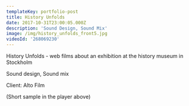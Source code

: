 ```yaml
---
templateKey: portfolio-post
title: History Unfolds
date: 2017-10-31T23:00:05.000Z
description: 'Sound Design, Sound Mix'
image: /img/history_unfolds_front5.jpg
videoId: '268069230'
---
```

History Unfolds - web films about an exhibition at the history museum in Stockholm

Sound design, Sound mix

Client: Alto Film

(Short sample in the player above)
